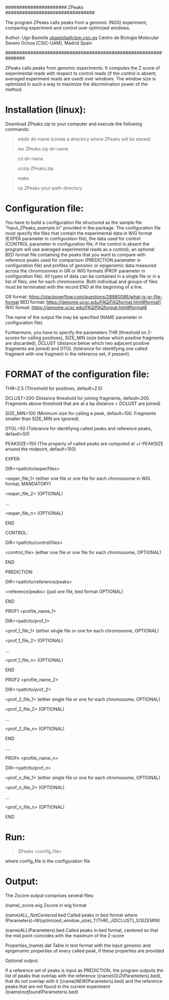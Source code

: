 ###################### ZPeaks ################################

The program ZPeaks calls peaks from a genomic (NGS) experiment, comparing experiment and control over optimized windows.

Author: Ugo Bastolla <ubastolla@cbm.csic.es>
Centro de Biologia Molecular Severo Ochoa (CSIC-UAM), Madrid Spain

###############################################################

ZPeaks calls peaks from genomic experiments. It computes the Z score of experimental reads with respect to control reads (if the control is absent, averaged experiment reads are used) over windows.
The window size is optimized in such a way to maximize the discrimination power of the method.

Installation (linux):
====================

Download ZPeaks.zip to your computer and execute the following commands:

>mkdir dir-name (create a directory where ZPeaks will be stored)

>mv ZPeaks.zip dir-name

>cd dir-name

>unzip ZPeaks.zip

>make

>cp ZPeaks your-path-directory

Configuration file:
==================

You have to build a configuration file structured as the sample file "Input_ZPeaks_example.in" provided in the package.
The configuration file must specify the files that contain the experimental data in WIG format (EXPER parameter in configuration file), the data used for control (CONTROL parameter in configuration file; if the control is absent the program will use averaged experimental reads as a control), an optional BED format file containing the peaks that you want to compare with reference peaks used for comparison (PREDICTION parameter in configuration file) and profiles of genomic or epigenomic data measured across the chromosomes in GR or WIG formats (PROF parameter in configuration file).
All types of data can be contained in a single file or in a list of files, one for each chromosome. Both individual and groups of files must be terminated with the record END at the beginning of a line.

GR format:      https://stackoverflow.com/questions/28880086/what-is-gr-file-format
BED format:     https://genome.ucsc.edu/FAQ/FAQformat.html#format1
WIG format:     https://genome.ucsc.edu/FAQ/FAQformat.html#format6

The name of the output file may be specified (NAME parameter in configuration file).

Furthermore, you have to specify the parameters THR (threshold on Z-scores for calling positives), SIZE_MIN (size below which positive fragments are discarded), DCLUST (distance below which two adjacent positive fragments are joined) and DTOL (tolerance for identifying one called fragment with one fragment in the reference set, if present).

FORMAT of the configuration file:
===================================

THR=2.5 (Threshold for positives, default=2.5)

DCLUST=200 (Distance threshold for joining fragments, default=200. Fragments above threshold that are at a bp distance < DCLUST are joined)

SIZE_MIN=100 (Minimum size for calling a peak, default=100. Fragments smaller than SIZE_MIN are ignored)

DTOL=50 (Tolerance for identifying called peaks and reference peaks, default=50)

PEAKSIZE=150 (The property of called peaks are computed at +/-PEAKSIZE around the midpoint, default=150)

EXPER:

DIR=<path/to/exper/files>

<exper_file_1> (either one file or one file for each chromosome in WIG format, MANDATORY)

<exper_file_2> (OPTIONAL)

... 

<exper_file_n> (OPTIONAL)

END

CONTROL:

DIR=<path/to/control/files>

<control_file> (either one file or one file for each chromosome, OPTIONAL)

END

PREDICTION:

DIR=<path/to/reference/peaks>

<reference/peaks> (just one file, bed format OPTIONAL)

END

PROF1 <profile_name_1>

DIR=<path/to/prof_1>

<prof_1_file_1> (either single file or one for each chromosome, OPTIONAL)

<prof_1_file_2> (OPTIONAL)

... 

<prof_1_file_n> (OPTIONAL)

END

PROF2 <profile_name_2>

DIR=<path/to/prof_2>

<prof_2_file_1> (either single file or one for each chromosome, OPTIONAL)

<prof_2_file_2> (OPTIONAL)

... 

<prof_2_file_n> (OPTIONAL)

END

....

PROFn <profile_name_n>

DIR=<path/to/prof_n>

<prof_n_file_1> (either single file or one for each chromosome, OPTIONAL)

<prof_n_file_2> (OPTIONAL)

... 

<prof_n_file_n> (OPTIONAL)

END

Run:
===

>ZPeaks <config_file>

where config_file is the configuration file

Output:
======

The Zscore output comprises several files:

(name)_score.wig                            Zscore in wig format

(name)_ALL_NotCentered_<Parameters>.bed     Called peaks in bed format where (Parameters)=W(optimized_window_size)_T(THR)_J(DCLUST)_S(SIZEMIN)

(name)_ALL_(Parameters).bed                 Called peaks in bed format, centered so that the mid point coincides with the maximum of the Z-score

Properties_(name).dat                       Table in text format with the input genomic and epigenomic properties of every called peak, if these properties are provided

Optional output: 

If a reference set of peaks is input as PREDICTION, the program outputs the list of peaks that overlap with the reference
((name)_OLD_(Parameters).bed), that do not overlap with it ((name)_NEW_(Parameters).bed) and the reference peaks that are
not found in the current experiment ((name)_notfound_(Parameters).bed)

